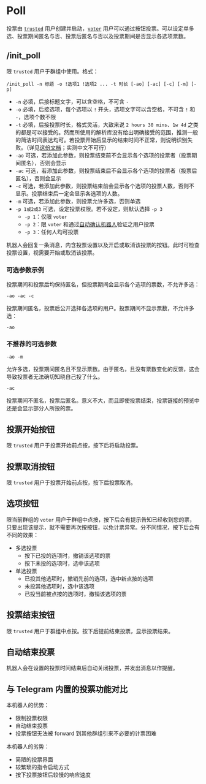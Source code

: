 # Poll

投票由 [`trusted`](trusted.md) 用户创建并启动，[`voter`](voter.md) 用户可以通过按钮投票。可以设定单多选、投票期间匿名与否、投票后匿名与否以及投票期间是否显示各选项票数。

## /init_poll
限 `trusted` 用户于群组中使用。格式：
```
/init_poll -n 标题 -o !选项1 !选项2 ... -t 时长 [-ao] [-ac] [-c] [-m] [-p]
```
* `-n` 必填，后接标题文字，可以含空格，不可含 `-` 
* `-o` 必填，后接选项，每个选项以 `!` 开头，选项文字可以含空格，不可含 `!` 和 `-`，选项个数不限
* `-t` 必填，后接投票时长，格式灵活，大致来说 `2 hours 30 mins`、`1w 4d` 之类的都是可以接受的。然而所使用的解析库没有给出明确接受的范围，推测一般的简洁时间表达均可。若投票开始后显示的结束时间不正常，则说明识别失败。（详见[这份文档](https://dateparser.readthedocs.io/en/latest/#relative-dates)；实测中文不可行）
* `-ao` 可选，若添加此参数，则投票结束前不会显示各个选项的投票者（投票期间匿名），否则会显示
* `-ac` 可选，若添加此参数，则投票结束后不会显示各个选项的投票者（投票后匿名），否则会显示
* `-c` 可选，若添加此参数，则投票结束前会显示各个选项的投票人数，否则不显示。投票结束后一定会显示各选项的人数。
* `-m` 可选，若添加此参数，则投票允许多选，否则单选
* `-p 1或2或3` 可选，设定投票权限。若不设定，则默认选择 `-p 3`
  * `-p 1`：仅限 `voter`
  * `-p 2`：限 `voter` 和通过[自动确认机器人](https://github.com/The-Earth/Telegram-MediaWiki-Confirm-Bot)验证之用户投票
  * `-p 3`：任何人均可投票

机器人会回复一条消息，内含投票设置以及开启或取消该投票的按钮。此时可检查投票设置，视需要开始或取消该投票。

### 可选参数示例

投票期间和投票后均保持匿名，但投票期间会显示各个选项的票数，不允许多选：
```
-ao -ac -c
```

投票期间匿名，投票后公开选择各选项的用户。投票期间不显示票数，不允许多选：
```
-ao 
```

### 不推荐的可选参数

```
-ao -m
```
允许多选，投票期间匿名且不显示票数。由于匿名，且没有票数变化的反馈，这会导致投票者无法确切知晓自己投了什么。

```
-ac
```
投票期间不匿名，投票后匿名。意义不大，而且即使投票结束，投票链接的预览中还是会显示部分人所投的票。

## 投票开始按钮

限 `trusted` 用户于投票开始前点按，按下后将启动投票。

## 投票取消按钮

限 `trusted` 用户于投票开始前点按，按下后投票取消。

## 选项按钮

限当前群组的 `voter` 用户于群组中点按，按下后会有提示告知已经收到您的票，只要出现该提示，就不需要再次按按钮，以免计票异常。分不同情况，按下后会有不同的效果：

* 多选投票
    * 按下已投的选项时，撤销该选项的票
    * 按下未投的选项时，选中该选项
* 单选投票
    * 已投其他选项时，撤销先前的选项，选中新点按的选项
    * 未投其他选项时，选中该选项
    * 已投当前被点按的选项时，撤销该选项的票

## 投票结束按钮

限 `trusted` 用户于群组中点按。按下后提前结束投票，显示投票结果。

## 自动结束投票

机器人会在设置的投票时间结束后自动关闭投票，并发出消息以作提醒。

## 与 Telegram 内置的投票功能对比

本机器人的优势：
* 限制投票权限
* 自动结束投票
* 投票按钮无法被 forward 到其他群组引来不必要的计票困难

本机器人的劣势：
* 简陋的投票界面
* 较繁琐的指令启动方式
* 按下投票按钮后较慢的响应速度
